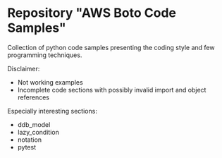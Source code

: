 # Repository "AWS Boto Code Samples"

Collection of python code samples presenting the coding style and few programming techniques.

Disclaimer:
  * Not working examples
  * Incomplete code sections with possibly invalid import and object references 

Especially interesting sections:
  * ddb_model
  * lazy_condition
  * notation
  * pytest
